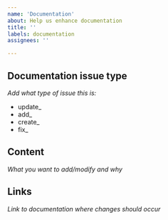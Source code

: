 ```yaml
---
name: 'Documentation'
about: Help us enhance documentation
title: ''
labels: documentation
assignees: ''

---
```


## Documentation issue type
_Add what type of issue this is:_
- update_
- add_
- create_
- fix_

## Content
_What you want to add/modify and why_

## Links
_Link to documentation where changes should occur_

